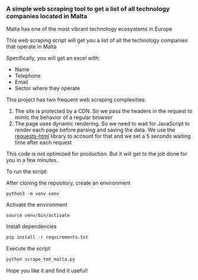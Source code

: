### A simple web scraping tool to get a list of all technology companies located in Malta

Malta has one of the most vibrant technology ecosystems in Europe

This web scraping script will get you a list of all the technology companies that operate in Malta

Specifically, you will get an excel with:
* Name
* Telephone
* Email
* Sector where they operate


This project has two frequent web scraping complexities:
 1. The site is protected by a CDN. So we pass the headers in the request to mimic the behavior of a regular browser
 2. The page uses dynamic rendering. So we need to wait for JavaScript to render each page before parsing and saving the data. We use the [requests-html](https://pypi.org/project/requests-html/) library to account for that and we set a 5 seconds waiting time after each request

This code is not optimized for production. But it will get to the job done for you in a few minutes.

To run the script:

After cloning the repository, create an environment
```linux
python3 -m venv venv
```

Activate the environment
```linux
source venv/bin/activate
```

Install dependencies
```python
pip install -r requirements.txt
```

Execute the script
```python
python scrape_tmt_malta.py
```


Hope you like it and find it useful!
